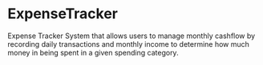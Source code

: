 # ExpenseTracker
Expense Tracker System that allows users to manage monthly cashflow by recording daily transactions and monthly income to determine how much money in being spent in a given spending category. 
